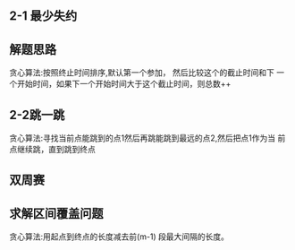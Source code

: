 ## 2-1 最少失约

## 解题思路

贪心算法:按照终止时间排序,默认第一个参加， 然后比较这个的截止时间和下
一个开始时间，如果下一个开始时间大于这个截止时间，则总数++

## 2-2跳一跳

贪心算法:寻找当前点能跳到的点1然后再跳能跳到最远的点2,然后把点1作为当
前点继续跳，直到跳到终点

## 双周赛

## 求解区间覆盖问题

贪心算法:用起点到终点的长度减去前(m-1) 段最大间隔的长度。